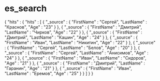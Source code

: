 # es_search
{
  "hits" : {
    "hits" : [
      {
        "_source" : {
          "FirstName" : "Сергей",
          "LastName" : "Краснов",
          "Age" : "23"
        }
      },
      {
        "_source" : {
          "FirstName" : "Дмитрий",
          "LastName" : "Чирков",
          "Age" : "22"
        }
      },
      {
        "_source" : {
          "FirstName" : "Дмитрий",
          "LastName" : "Кашин",
          "Age" : "24"
        }
      },
      {
        "_source" : {
          "FirstName" : "Иван",
          "LastName" : "Никитин",
          "Age" : "22"
        }
      },
      {
        "_source" : {
          "FirstName" : "Сергей",
          "LastName" : "Белов",
          "Age" : "20"
        }
      },
      {
        "_source" : {
          "FirstName" : "Сергей",
          "LastName" : "Анисимов",
          "Age" : "24"
        }
      },
      {
        "_source" : {
          "FirstName" : "Иван",
          "LastName" : "Сидоров",
          "Age" : "21"
        }
      },
      {
        "_source" : {
          "FirstName" : "Дмитрий",
          "LastName" : "Гаранин",
          "Age" : "21"
        }
      },
      {
        "_source" : {
          "FirstName" : "Иван",
          "LastName" : "Еремов",
          "Age" : "25"
        }
      }
    ]
  }
}
